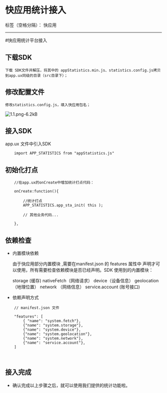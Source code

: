 # 快应用统计接入

标签（空格分隔）： 快应用

---

#快应用统计平台接入

## 下载SDK

    下载 SDK文件并解压，将其中的 appStatistics.min.js、statistics.config.js拷贝到app.ux同级的目录（src目录下）；

## 修改配置文件
    修改statistics.config.js，填入快应用包名；
    
![1.1.png-6.2kB][1]

## 接入SDK

app.ux 文件中引入SDK
```
    import APP_STATISTICS from "appStatistics.js"

``` 

## 初始化打点


```
    //在app.ux的onCreate中增加统计打点代码：

    onCreate:function(){
        
        //统计打点
        APP_STATISTICS.app_sta_init( this );

        // 其他业务代码...

    },    

```


## 依赖检查

- 内置模块依赖

    由于快应用部分内置模块 ,需要在manifest.json 的 features 属性中 声明才可以使用，所有需要检查依赖模块是否已经声明。SDK 使用到的内置模块： 
    
    storage (缓存)
    nativeFetch（网络请求）
    device（设备信息）
    geolocation （地理位置）
    network （网络信息）
    service.account (账号接口) 
 
- 依赖声明方式 

```
    // manifest.json 文件
    
    "features": [
        { "name": "system.fetch"},
        {"name": "system.storage"},
        {"name": "system.device"},
        {"name": "system.geolocation"},
        {"name": "system.network"},
        {"name": "service.account"},
    ]

    
```

## 接入完成
 - 确认完成以上步骤之后，就可以使用我们提供的统计功能啦。


[1]: http://static.zybuluo.com/koalasweet/dputnlpof773s9qjykq1oaxe/1.1.png